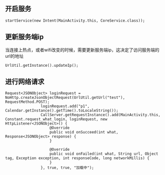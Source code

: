 ## 开启服务
    startService(new Intent(MainActivity.this, CoreService.class));

## 更新服务端ip
当连接上热点，或者wifi改变的时候，需要更新服务端ip，这决定了访问服务端的url的地址

    UrlUtil.getInstance().updateIp();

## 进行网络请求
    Request<JSONObject> loginRequest = NoHttp.createJsonObjectRequest(UrlUtil.getUrl("test"), RequestMethod.POST);
                    loginRequest.add("p1", Calendar.getInstance().getTime().toLocaleString());
                    CallServer.getRequestInstance().add(MainActivity.this, Constant.request_what_login, loginRequest, new HttpListener<JSONObject>() {
                        @Override
                        public void onSucceed(int what, Response<JSONObject> response) {
                        }

                        @Override
                        public void onFailed(int what, String url, Object tag, Exception exception, int responseCode, long networkMillis) {
                        }
                    }, true, true, "加载中");
